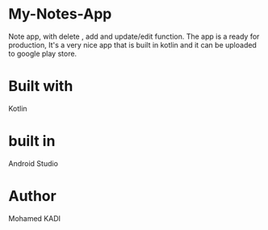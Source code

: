 # My-Notes-App

Note app, with delete , add and update/edit function. The app is a ready for production, It's a very nice app that is built in kotlin and it can be uploaded to google play store. 

# Built with

Kotlin

# built in 

Android Studio

# Author

Mohamed KADI
